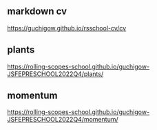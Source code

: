## markdown cv
https://guchigow.github.io/rsschool-cv/cv

## plants 
https://rolling-scopes-school.github.io/guchigow-JSFEPRESCHOOL2022Q4/plants/

## momentum
https://rolling-scopes-school.github.io/guchigow-JSFEPRESCHOOL2022Q4/momentum/
